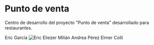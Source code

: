 <h1>Punto de venta</h1>
<p>Centro de desarrollo del proyecto "Punto de venta" desarrollado para restaurantes.</p>
<tabel>
  <tr>
    <td>Eric García</td>
    <td><img srx="https://estaticos-cdn.prensaiberica.es/clip/5c93583a-5d76-44b8-9d80-e08bd6bdae00_alta-libre-aspect-ratio_default_0.jpg" alt="Eric"></td>
  </tr>
  <tr>
    <td>Eliezer Milián</td>
    <td></td>
  </tr>
  <tr>
    <td>Andrea Pérez</td>
    <td></td>
  </tr>
  <tr>
    <td>Elmer Collí</td>
    <td></td>
  </tr>
</tabel>
